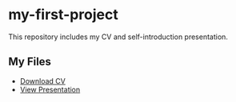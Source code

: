 # my-first-project
This repository includes my CV and self-introduction presentation.
## My Files

- [Download CV](https://drive.google.com/your-cv-link)  
- [View Presentation](https://drive.google.com/your-ppt-link)  
